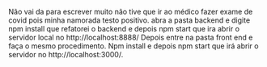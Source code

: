Não vai da para escrever muito não tive que ir ao médico fazer exame de covid pois minha namorada testo positivo. abra a pasta backend e digite npm install que refatorei o backend e depois npm start que ira abrir o servidor local no http://localhost:8888/ Depois entre na pasta front end e faça o mesmo procedimento. Npm install e depois npm start que irá abrir o servidor no http://localhost:3000/.
